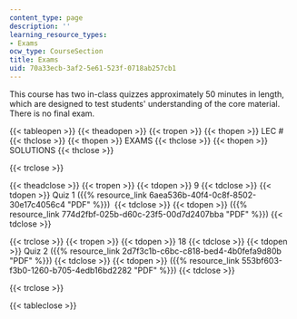 ```yaml
---
content_type: page
description: ''
learning_resource_types:
- Exams
ocw_type: CourseSection
title: Exams
uid: 70a33ecb-3af2-5e61-523f-0718ab257cb1
---
```


This course has two in-class quizzes approximately 50 minutes in length, which are designed to test students' understanding of the core material. There is no final exam.

{{< tableopen >}}
{{< theadopen >}}
{{< tropen >}}
{{< thopen >}}
LEC #
{{< thclose >}}
{{< thopen >}}
EXAMS
{{< thclose >}}
{{< thopen >}}
SOLUTIONS
{{< thclose >}}

{{< trclose >}}

{{< theadclose >}}
{{< tropen >}}
{{< tdopen >}}
9
{{< tdclose >}}
{{< tdopen >}}
Quiz 1 ({{% resource_link 6aea536b-40f4-0c8f-8502-30e17c4056c4 "PDF" %}}) 
{{< tdclose >}}
{{< tdopen >}}
({{% resource_link 774d2fbf-025b-d60c-23f5-00d7d2407bba "PDF" %}})
{{< tdclose >}}

{{< trclose >}}
{{< tropen >}}
{{< tdopen >}}
18
{{< tdclose >}}
{{< tdopen >}}
Quiz 2 ({{% resource_link 2d7f3c1b-c6bc-c818-bed4-4b0fefa9d80b "PDF" %}})
{{< tdclose >}}
{{< tdopen >}}
({{% resource_link 553bf603-f3b0-1260-b705-4edb16bd2282 "PDF" %}})
{{< tdclose >}}

{{< trclose >}}

{{< tableclose >}}